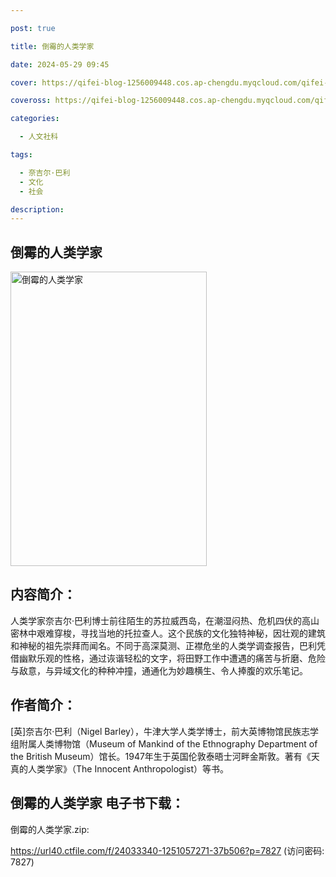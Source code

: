 ```yaml
---

post: true

title: 倒霉的人类学家

date: 2024-05-29 09:45

cover: https://qifei-blog-1256009448.cos.ap-chengdu.myqcloud.com/qifei-blog/65d553169f345e8d033ed752.jpg

coveross: https://qifei-blog-1256009448.cos.ap-chengdu.myqcloud.com/qifei-blog/65d553169f345e8d033ed752.jpg

categories:

  - 人文社科

tags:

  - 奈吉尔·巴利
  - 文化
  - 社会

description:
---
```




## 倒霉的人类学家
<img alt="倒霉的人类学家 " class="aligncenter loaded" data-was-processed="true" decoding="async" fetchpriority="high" height="471" src="https://qifei-blog-1256009448.cos.ap-chengdu.myqcloud.com/qifei-blog/65d553169f345e8d033ed752.jpg " style="cursor: zoom-in;" width="314"/>

## 内容简介：

人类学家奈吉尔·巴利博士前往陌生的苏拉威西岛，在潮湿闷热、危机四伏的高山密林中艰难穿梭，寻找当地的托拉查人。这个民族的文化独特神秘，因壮观的建筑和神秘的祖先崇拜而闻名。不同于高深莫测、正襟危坐的人类学调查报告，巴利凭借幽默乐观的性格，通过诙谐轻松的文字，将田野工作中遭遇的痛苦与折磨、危险与敌意，与异域文化的种种冲撞，通通化为妙趣横生、令人捧腹的欢乐笔记。

## 作者简介：

[英]奈吉尔·巴利（Nigel Barley），牛津大学人类学博士，前大英博物馆民族志学组附属人类博物馆（Museum of Mankind of the Ethnography Department of the British Museum）馆长。1947年生于英国伦敦泰晤士河畔金斯敦。著有《天真的人类学家》（The Innocent Anthropologist）等书。

## 倒霉的人类学家 电子书下载：



倒霉的人类学家.zip: 

https://url40.ctfile.com/f/24033340-1251057271-37b506?p=7827 (访问密码: 7827)
